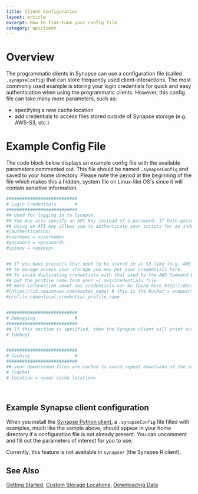 ```yaml
---
title: Client Configuration
layout: article
excerpt: How to fine-tune your config file.
category: apiclient
---
```


# Overview

The programmatic clients in Synapse can use a configuration file (called `.synapseConfig`) that can store frequently used client-interactions. The most commonly used example is storing your login credentials for quick and easy authentication when using the programmatic clients. However, this config file can take many more parameters, such as:

- specifying a new cache location
- add credentials to access files stored outside of Synapse storage (e.g. AWS-S3, etc.)


# Example Config File

The code block below displays an example config file with the available parameters commented out. This file should be named `.synapseConfig` and saved to your home directory. Please note the period at the beginning of the file which makes this a hidden, system file on Linux-like OS's since it will contain sensitive information.

```bash
###########################
# Login Credentials       #
###########################
## Used for logging in to Synapse.
## You may also specify an API key instead of a password. If both password and API key are specified, the API key is ignored.
## Using an API key allows you to authenticate your scripts for an indefinite amount of time. It is important that you treat your API key with the same security as your password.
#[authentication]
#username = <username>
#password = <password>
#apikey = <apikey>


## If you have projects that need to be stored in an S3-like (e.g. AWS S3, Openstack) storage but cannot allow Synapse
## to manage access your storage you may put your credentials here.
## To avoid duplicating credentials with that used by the AWS Command Line Client,
## put the profile name form your ~/.aws/credentials file
## more information about aws credentials can be found here http://docs.aws.amazon.com/cli/latest/userguide/cli-config-files.html
#[https://s3.amazonaws.com/bucket_name] # this is the bucket's endpoint
#profile_name=local_credential_profile_name


###########################
# Debugging               #
###########################
## If this section is specified, then the Synapse client will print out debug information
# [debug]


###########################
# Caching                 #
###########################
## your downloaded files are cached to avoid repeat downloads of the same file. change 'location' to use a different folder on your computer as the cache location
# [cache]
# location = <your cache location>
```

<br/>

## Example Synapse client configuration

When you install the [Synapse Python client](https://python-docs.synapse.org/build/html/index.html#installation), a `.synapseConfig` file filled with examples, much like the sample above, should appear in your home directory if a configuration file is not already present. You can uncomment and fill out the parameters of interest for you to use.

Currently, this feature is not available in `synapser` (the Synapse R client).

## See Also

[Getting Started](docs.synapse.org/articles/getting_started.html), [Custom Storage Locations](http://docs.synapse.org/articles/custom_storage_location.html), [Downloading Data](http://docs.synapse.org/articles/downloading_data.html)
